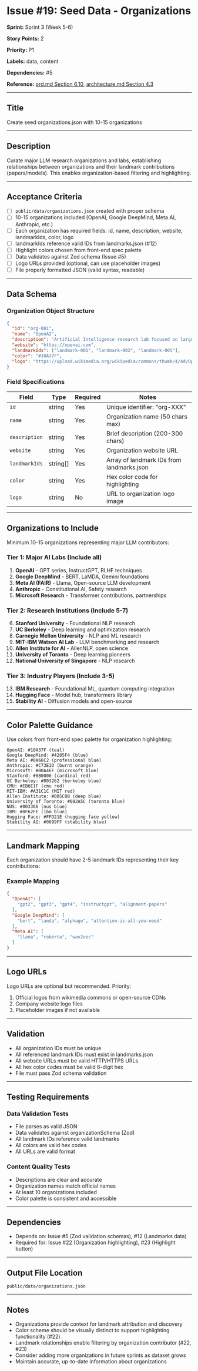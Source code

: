 # Issue #19: Seed Data - Organizations

**Sprint:** Sprint 3 (Week 5-6)

**Story Points:** 2

**Priority:** P1

**Labels:** data, content

**Dependencies:** #5

**Reference:** [prd.md Section 6.10](../prd.md), [architecture.md Section 4.3](../architecture.md)

---

## Title

Create seed organizations.json with 10-15 organizations

---

## Description

Curate major LLM research organizations and labs, establishing relationships between organizations and their landmark contributions (papers/models). This enables organization-based filtering and highlighting.

---

## Acceptance Criteria

- [ ] `public/data/organizations.json` created with proper schema
- [ ] 10-15 organizations included (OpenAI, Google DeepMind, Meta AI, Anthropic, etc.)
- [ ] Each organization has required fields: id, name, description, website, landmarkIds, color, logo
- [ ] landmarkIds reference valid IDs from landmarks.json (#12)
- [ ] Highlight colors chosen from front-end spec palette
- [ ] Data validates against Zod schema (Issue #5)
- [ ] Logo URLs provided (optional, can use placeholder images)
- [ ] File properly formatted JSON (valid syntax, readable)

---

## Data Schema

### Organization Object Structure

```json
{
  "id": "org-001",
  "name": "OpenAI",
  "description": "Artificial Intelligence research lab focused on large language models and safe AI development.",
  "website": "https://openai.com",
  "landmarkIds": ["landmark-001", "landmark-002", "landmark-005"],
  "color": "#10A37F",
  "logo": "https://upload.wikimedia.org/wikipedia/commons/thumb/4/4d/OpenAI_Logo.svg/1200px-OpenAI_Logo.svg.png"
}
```

### Field Specifications

| Field | Type | Required | Notes |
|---|---|---|---|
| `id` | string | Yes | Unique identifier: "org-XXX" |
| `name` | string | Yes | Organization name (50 chars max) |
| `description` | string | Yes | Brief description (200-300 chars) |
| `website` | string | Yes | Organization website URL |
| `landmarkIds` | string[] | Yes | Array of landmark IDs from landmarks.json |
| `color` | string | Yes | Hex color code for highlighting |
| `logo` | string | No | URL to organization logo image |

---

## Organizations to Include

Minimum 10-15 organizations representing major LLM contributors:

### Tier 1: Major AI Labs (Include all)

1. **OpenAI** - GPT series, InstructGPT, RLHF techniques
2. **Google DeepMind** - BERT, LaMDA, Gemini foundations
3. **Meta AI (FAIR)** - Llama, Open-source LLM development
4. **Anthropic** - Constitutional AI, Safety research
5. **Microsoft Research** - Transformer contributions, partnerships

### Tier 2: Research Institutions (Include 5-7)

6. **Stanford University** - Foundational NLP research
7. **UC Berkeley** - Deep learning and optimization research
8. **Carnegie Mellon University** - NLP and ML research
9. **MIT-IBM Watson AI Lab** - LLM benchmarking and research
10. **Allen Institute for AI** - AllenNLP, open science
11. **University of Toronto** - Deep learning pioneers
12. **National University of Singapore** - NLP research

### Tier 3: Industry Players (Include 3-5)

13. **IBM Research** - Foundational ML, quantum computing integration
14. **Hugging Face** - Model hub, transformers library
15. **Stability AI** - Diffusion models and open-source

---

## Color Palette Guidance

Use colors from front-end spec palette for organization highlighting:

```
OpenAI: #10A37F (teal)
Google DeepMind: #4285F4 (blue)
Meta AI: #0A66C2 (professional blue)
Anthropic: #C73E1D (burnt orange)
Microsoft: #00A4EF (microsoft blue)
Stanford: #8B0000 (cardinal red)
UC Berkeley: #003262 (berkeley blue)
CMU: #EB6E1F (cmu red)
MIT-IBM: #A31C1C (MIT red)
Allen Institute: #005C8B (deep blue)
University of Toronto: #002A5C (toronto blue)
NUS: #003366 (nus blue)
IBM: #0F62FE (ibm blue)
Hugging Face: #FFD21E (hugging face yellow)
Stability AI: #0099FF (stability blue)
```

---

## Landmark Mapping

Each organization should have 2-5 landmark IDs representing their key contributions:

### Example Mapping

```json
{
  "OpenAI": [
    "gpt2", "gpt3", "gpt4", "instructgpt", "alignment-papers"
  ],
  "Google DeepMind": [
    "bert", "lamda", "alphago", "attention-is-all-you-need"
  ],
  "Meta AI": [
    "llama", "roberta", "wav2vec"
  ]
}
```

---

## Logo URLs

Logo URLs are optional but recommended. Priority:
1. Official logos from wikimedia commons or open-source CDNs
2. Company website logo files
3. Placeholder images if not available

---

## Validation

- All organization IDs must be unique
- All referenced landmark IDs must exist in landmarks.json
- All website URLs must be valid HTTP/HTTPS URLs
- All hex color codes must be valid 6-digit hex
- File must pass Zod schema validation

---

## Testing Requirements

### Data Validation Tests

- File parses as valid JSON
- Data validates against organizationSchema (Zod)
- All landmark IDs reference valid landmarks
- All colors are valid hex codes
- All URLs are valid format

### Content Quality Tests

- Descriptions are clear and accurate
- Organization names match official names
- At least 10 organizations included
- Color palette is consistent and accessible

---

## Dependencies

- Depends on: Issue #5 (Zod validation schemas), #12 (Landmarks data)
- Required for: Issue #22 (Organization highlighting), #23 (Highlight button)

---

## Output File Location

```
public/data/organizations.json
```

---

## Notes

- Organizations provide context for landmark attribution and discovery
- Color scheme should be visually distinct to support highlighting functionality (#22)
- Landmark relationships enable filtering by organization contributor (#22, #23)
- Consider adding more organizations in future sprints as dataset grows
- Maintain accurate, up-to-date information about organizations
